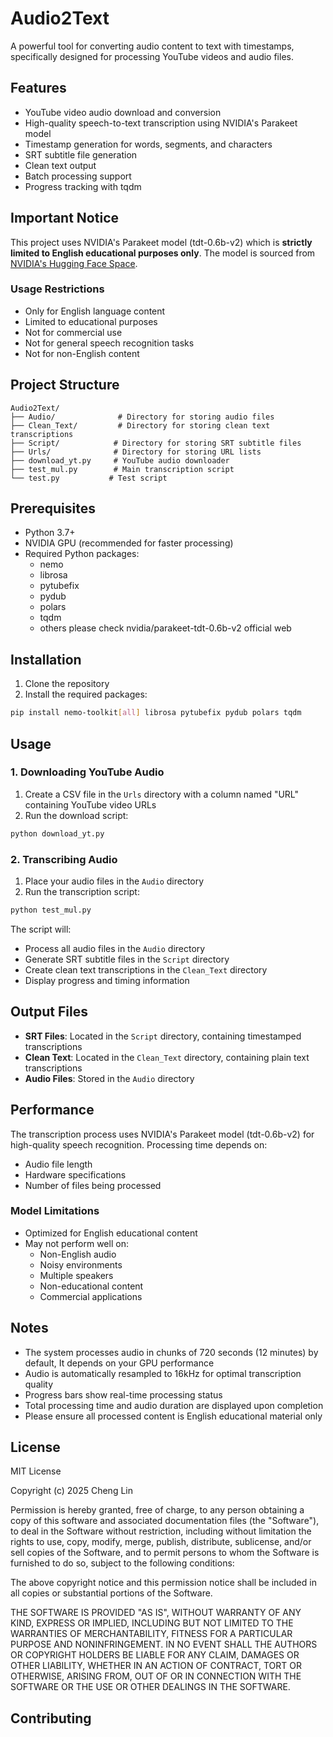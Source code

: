 # Audio2Text

A powerful tool for converting audio content to text with timestamps, specifically designed for processing YouTube videos and audio files.

## Features

- YouTube video audio download and conversion
- High-quality speech-to-text transcription using NVIDIA's Parakeet model
- Timestamp generation for words, segments, and characters
- SRT subtitle file generation
- Clean text output
- Batch processing support
- Progress tracking with tqdm

## Important Notice

This project uses NVIDIA's Parakeet model (tdt-0.6b-v2) which is **strictly limited to English educational purposes only**. The model is sourced from [NVIDIA's Hugging Face Space](https://huggingface.co/spaces/nvidia/parakeet-tdt-0.6b-v2).

### Usage Restrictions
- Only for English language content
- Limited to educational purposes
- Not for commercial use
- Not for general speech recognition tasks
- Not for non-English content

## Project Structure

```
Audio2Text/
├── Audio/              # Directory for storing audio files
├── Clean_Text/         # Directory for storing clean text transcriptions
├── Script/            # Directory for storing SRT subtitle files
├── Urls/              # Directory for storing URL lists
├── download_yt.py     # YouTube audio downloader
├── test_mul.py        # Main transcription script
└── test.py           # Test script
```

## Prerequisites

- Python 3.7+
- NVIDIA GPU (recommended for faster processing)
- Required Python packages:
  - nemo
  - librosa
  - pytubefix
  - pydub
  - polars
  - tqdm
  - others please check nvidia/parakeet-tdt-0.6b-v2 official web

## Installation

1. Clone the repository
2. Install the required packages:
```bash
pip install nemo-toolkit[all] librosa pytubefix pydub polars tqdm
```

## Usage

### 1. Downloading YouTube Audio

1. Create a CSV file in the `Urls` directory with a column named "URL" containing YouTube video URLs
2. Run the download script:
```bash
python download_yt.py
```

### 2. Transcribing Audio

1. Place your audio files in the `Audio` directory
2. Run the transcription script:
```bash
python test_mul.py
```

The script will:
- Process all audio files in the `Audio` directory
- Generate SRT subtitle files in the `Script` directory
- Create clean text transcriptions in the `Clean_Text` directory
- Display progress and timing information

## Output Files

- **SRT Files**: Located in the `Script` directory, containing timestamped transcriptions
- **Clean Text**: Located in the `Clean_Text` directory, containing plain text transcriptions
- **Audio Files**: Stored in the `Audio` directory

## Performance

The transcription process uses NVIDIA's Parakeet model (tdt-0.6b-v2) for high-quality speech recognition. Processing time depends on:
- Audio file length
- Hardware specifications
- Number of files being processed

### Model Limitations
- Optimized for English educational content
- May not perform well on:
  - Non-English audio
  - Noisy environments
  - Multiple speakers
  - Non-educational content
  - Commercial applications

## Notes

- The system processes audio in chunks of 720 seconds (12 minutes) by default, It depends on your GPU performance
- Audio is automatically resampled to 16kHz for optimal transcription quality
- Progress bars show real-time processing status
- Total processing time and audio duration are displayed upon completion
- Please ensure all processed content is English educational material only

## License

MIT License

Copyright (c) 2025 Cheng Lin

Permission is hereby granted, free of charge, to any person obtaining a copy
of this software and associated documentation files (the "Software"), to deal
in the Software without restriction, including without limitation the rights
to use, copy, modify, merge, publish, distribute, sublicense, and/or sell
copies of the Software, and to permit persons to whom the Software is
furnished to do so, subject to the following conditions:

The above copyright notice and this permission notice shall be included in all
copies or substantial portions of the Software.

THE SOFTWARE IS PROVIDED "AS IS", WITHOUT WARRANTY OF ANY KIND, EXPRESS OR
IMPLIED, INCLUDING BUT NOT LIMITED TO THE WARRANTIES OF MERCHANTABILITY,
FITNESS FOR A PARTICULAR PURPOSE AND NONINFRINGEMENT. IN NO EVENT SHALL THE
AUTHORS OR COPYRIGHT HOLDERS BE LIABLE FOR ANY CLAIM, DAMAGES OR OTHER
LIABILITY, WHETHER IN AN ACTION OF CONTRACT, TORT OR OTHERWISE, ARISING FROM,
OUT OF OR IN CONNECTION WITH THE SOFTWARE OR THE USE OR OTHER DEALINGS IN THE
SOFTWARE.

## Contributing

